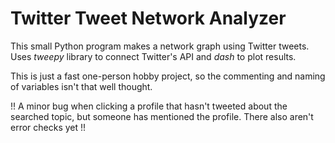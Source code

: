 # Twitter Tweet Network Analyzer
This small Python program makes a network graph using Twitter tweets. Uses _tweepy_ library to connect Twitter's API and _dash_ to plot results.

This is just a fast one-person hobby project, so the commenting and naming of variables isn't that well thought. 

!! A minor bug when clicking a profile that hasn't tweeted about the searched topic, but someone has mentioned the profile. There also aren't error checks yet !!
